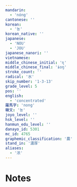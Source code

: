 ```yaml
---
mandarin:
  - 'nóng'
cantonese: ''
korean:
  - '농'
korean_native: ''
japanese:
  - 'NOU'
  - 'JOU'
japanese_nanori: ''
vietnamese:
middle_chinese_initial: 'ɳ'
middle_chinese_final: 'ɨoŋ'
stroke_count: ''
radical: '水'
skip_number: '1-3-13'
grade_level: 5
pos: ''
english:
  - 'concentrated'
羅馬字: 'nong'
韓文: '농'
joyo_level: ''
hsk_level: ''
hanmun_edu_level: ''
danayo_id: 5301
mc_id: 4765
graphemic_classification: '農'
stand_in: '濃厚'
aliases:
  - '浓'
---
```


# Notes

